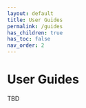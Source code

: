 ```yaml
---
layout: default
title: User Guides
permalink: /guides
has_children: true
has_toc: false
nav_order: 2
---
```


# User Guides

TBD